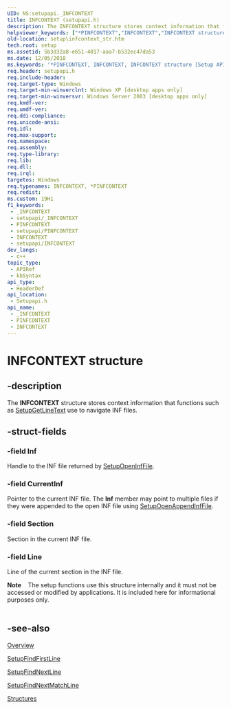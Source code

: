```yaml
---
UID: NS:setupapi._INFCONTEXT
title: INFCONTEXT (setupapi.h)
description: The INFCONTEXT structure stores context information that functions such as SetupGetLineText use to navigate INF files.
helpviewer_keywords: ["*PINFCONTEXT","INFCONTEXT","INFCONTEXT structure [Setup API]","PINFCONTEXT","PINFCONTEXT structure pointer [Setup API]","_setupapi_infcontext_str","setup.infcontext_str","setupapi/INFCONTEXT","setupapi/PINFCONTEXT"]
old-location: setup\infcontext_str.htm
tech.root: setup
ms.assetid: 5b3d32a8-e651-4017-aaa7-b532ec47da53
ms.date: 12/05/2018
ms.keywords: '*PINFCONTEXT, INFCONTEXT, INFCONTEXT structure [Setup API], PINFCONTEXT, PINFCONTEXT structure pointer [Setup API], _setupapi_infcontext_str, setup.infcontext_str, setupapi/INFCONTEXT, setupapi/PINFCONTEXT'
req.header: setupapi.h
req.include-header: 
req.target-type: Windows
req.target-min-winverclnt: Windows XP [desktop apps only]
req.target-min-winversvr: Windows Server 2003 [desktop apps only]
req.kmdf-ver: 
req.umdf-ver: 
req.ddi-compliance: 
req.unicode-ansi: 
req.idl: 
req.max-support: 
req.namespace: 
req.assembly: 
req.type-library: 
req.lib: 
req.dll: 
req.irql: 
targetos: Windows
req.typenames: INFCONTEXT, *PINFCONTEXT
req.redist: 
ms.custom: 19H1
f1_keywords:
 - _INFCONTEXT
 - setupapi/_INFCONTEXT
 - PINFCONTEXT
 - setupapi/PINFCONTEXT
 - INFCONTEXT
 - setupapi/INFCONTEXT
dev_langs:
 - c++
topic_type:
 - APIRef
 - kbSyntax
api_type:
 - HeaderDef
api_location:
 - Setupapi.h
api_name:
 - _INFCONTEXT
 - PINFCONTEXT
 - INFCONTEXT
---
```


# INFCONTEXT structure


## -description

The 
<b>INFCONTEXT</b> structure stores context information that functions such as 
<a href="/windows/desktop/api/setupapi/nf-setupapi-setupgetlinetexta">SetupGetLineText</a> use to navigate INF files.

## -struct-fields

### -field Inf

Handle to the INF file returned by 
<a href="/windows/desktop/api/setupapi/nf-setupapi-setupopeninffilea">SetupOpenInfFile</a>.

### -field CurrentInf

Pointer to the current INF file. The <b>Inf</b> member may point to multiple files if they were appended to the open INF file using 
<a href="/windows/desktop/api/setupapi/nf-setupapi-setupopenappendinffilea">SetupOpenAppendInfFile</a>.

### -field Section

Section in the current INF file.

### -field Line

Line of the current section in the INF file. 




<div class="alert"><b>Note</b>    The setup functions use this structure internally and it must not be accessed or modified by applications. It is included here for informational purposes only.</div>
<div> </div>

## -see-also

<a href="/windows/desktop/SetupApi/overview">Overview</a>



<a href="/windows/desktop/api/setupapi/nf-setupapi-setupfindfirstlinea">SetupFindFirstLine</a>



<a href="/windows/desktop/api/setupapi/nf-setupapi-setupfindnextline">SetupFindNextLine</a>



<a href="/windows/desktop/api/setupapi/nf-setupapi-setupfindnextmatchlinea">SetupFindNextMatchLine</a>



<a href="/windows/desktop/SetupApi/structures--setup-api-">Structures</a>

